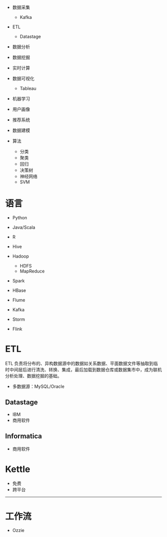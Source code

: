 * 数据采集
  - Kafka
* ETL
  - Datastage
* 数据分析
* 数据挖掘
* 实时计算
* 数据可视化
  - Tableau
* 机器学习

* 用户画像
* 推荐系统
* 数据建模
* 算法
  - 分类
  - 聚类
  - 回归
  - 决策树
  - 神经网络
  - SVM

# 语言
* Python
* Java/Scala
* R


* Hive
* Hadoop
  - HDFS
  - MapReduce
* Spark
* HBase
* Flume
* Kafka
* Storm
* Flink



# ETL

ETL 负责将分布的、异构数据源中的数据如关系数据、平面数据文件等抽取到临时中间层后进行清洗、转换、集成，最后加载到数据仓库或数据集市中，成为联机分析处理、数据挖掘的基础。

* 多数据源：MySQL/Oracle

## Datastage
* IBM
* 商用软件

## Informatica
* 商用软件

# Kettle
* 免费
* 跨平台

---

# 工作流
* Ozzie
